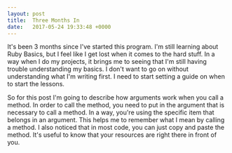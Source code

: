 ```yaml
---
layout: post
title:  Three Months In
date:   2017-05-24 19:33:48 +0000
---
```




It's been 3 months since I've started this program. I'm still learning about Ruby Basics, but I feel like I get lost when it comes to the hard stuff.  In a way when I do my projects, it brings me to seeing that I'm still having trouble understanding my basics. I don't want to go on without understanding what I'm writing first. I need to start setting a guide on when to start the lessons.

So for this post I'm going to describe how arguments work when you call a method. In order to call the method, you need to put in the argument that is necessary to call a method. In a way, you're using the specific item that belongs in an argument. This helps me to remember what I mean by calling a method. I also noticed that in most code, you can just copy and paste the method. It's useful to know that your resources are right there in front of you. 
